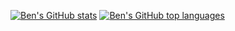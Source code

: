 [![Ben's GitHub stats](https://github-readme-stats.vercel.app/api?username=TheBenEdwards)](https://github.com/TheBenEdwards/github-readme-stats)
[![Ben's GitHub top languages](https://github-readme-stats.vercel.app/api/top-langs/?username=TheBenEdwards)](https://github.com/TheBenEdwards/github-readme-stats)
